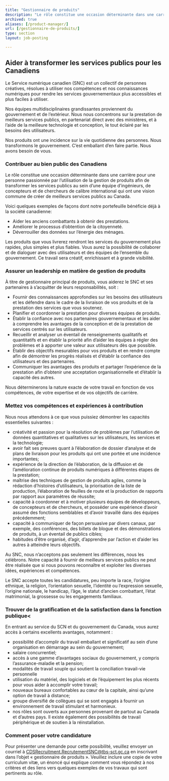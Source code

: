 ```yaml
---
title: "Gestionnaire de produits"
description: "Le rôle constitue une occasion déterminante dans une carrière pour une personne passionnée par l’utilisation de la gestion de produits afin de transformer les services publics au sein d’une équipe d’ingénieurs, de concepteurs et de chercheurs de calibre international qui ont une vision commune de créer de meilleurs services publics au Canada."
archived: true
aliases: [/product-manager/]
url: [/gestionnaire-de-produits/]
type: section
layout: job-posting

---
```

## Aider à transformer les services publics pour les Canadiens
            
Le Service numérique canadien (SNC) est un collectif de personnes créatives, résolues à utiliser nos compétences et nos connaissances numériques pour rendre les services gouvernementaux plus accessibles et plus faciles à utiliser.

Nos équipes multidisciplinaires grandissantes proviennent du gouvernement et de l’extérieur. Nous nous concentrons sur la prestation de meilleurs services publics, en partenariat direct avec des ministères, et à l’aide de la meilleure technologie et conception, le tout éclairé par les besoins des utilisateurs.

Nos produits ont une incidence sur la vie quotidienne des personnes. Nous transformons le gouvernement. C’est emballant d’en faire partie. Nous avons besoin de vous.

### Contribuer au bien public des Canadiens
            
Le rôle constitue une occasion déterminante dans une carrière pour une personne passionnée par l’utilisation de la gestion de produits afin de transformer les services publics au sein d’une équipe d’ingénieurs, de concepteurs et de chercheurs de calibre international qui ont une vision commune de créer de meilleurs services publics au Canada.
            
Voici quelques exemples de façons dont notre portefeuille bénéficie déjà à la société canadienne:

* Aider les anciens combattants à obtenir des prestations.
* Améliorer le processus d’obtention de la citoyenneté.
* Déverrouiller des données sur l’énergie des ménages.
			
Les produits que vous livrerez rendront les services du gouvernement plus rapides, plus simples et plus fiables. Vous aurez la possibilité de collaborer et de dialoguer avec des utilisateurs et des équipes de l’ensemble du gouvernement. Ce travail sera créatif, enrichissant et à grande visibilité.
            
### Assurer un leadership en matière de gestion de produits
            
À titre de gestionnaire principal de produits, vous aiderez le SNC et ses partenaires à s’acquitter de leurs responsabilités, soit :
			
* Fournir des connaissances approfondies sur les besoins des utilisateurs et les défendre dans le cadre de la livraison de vos produits et de la prestation des services que vous soutenez.
* Planifier et coordonner la prestation pour diverses équipes de produits.
* Établir la confiance avec nos partenaires gouvernementaux et les aider à comprendre les avantages de la conception et de la prestation de services centrés sur les utilisateurs.
* Recueillir et analyser un éventail de renseignements qualitatifs et quantitatifs et en établir la priorité afin d’aider les équipes à régler des problèmes et à apporter une valeur aux utilisateurs dès que possible.
* Établir des objectifs mesurables pour vos produits et en rendre compte afin de démontrer les progrès réalisés et d’établir la confiance des utilisateurs et des partenaires.
* Communiquer les avantages des produits et partager l’expérience de la prestation afin d’obtenir une acceptation organisationnelle et d’établir la capacité des autres.

			
Nous déterminerons la nature exacte de votre travail en fonction de vos compétences, de votre expertise et de vos objectifs de carrière.
			
### Mettez vos compétences et expériences à contribution
            
Nous nous attendons à ce que vous puissiez démontrer les capacités essentielles suivantes :
            
* créativité et passion pour la résolution de problèmes par l’utilisation de données quantitatives et qualitatives sur les utilisateurs, les services et la technologie;
* avoir fait ses preuves quant à l’élaboration de dossier d’analyse et de plans de livraison pour les produits qui ont une portée et une incidence importantes;
* expérience de la direction de l’élaboration, de la diffusion et de l’amélioration continue de produits numériques à différentes étapes de la prestation;
* maîtrise des techniques de gestion de produits agiles, comme la rédaction d’histoires d’utilisateurs, la priorisation de la liste de production, l’élaboration de feuilles de route et la production de rapports par rapport aux paramètres de réussite;
* capacité à coordonner et à motiver plusieurs équipes de développeurs, de concepteurs et de chercheurs, et posséder une expérience d’avoir assumé des fonctions semblables et d’avoir travaillé dans des équipes précédemment;
* capacité à communiquer de façon persuasive par divers canaux, par exemple, des conférences, des billets de blogue et des démonstrations de produits, à un éventail de publics cibles;
* habitudes d’être organisé, d’agir, d’apprendre par l’action et d’aider les autres à atteindre leurs objectifs.
			
Au SNC, nous n’acceptons pas seulement les différences, nous les célébrons. Notre  capacité à fournir de meilleurs services publics ne peut être réalisée que si nous pouvons reconnaître et exploiter les diverses idées, expériences et compétences.
            
Le SNC accepte toutes les candidatures, peu importe la race, l’origine ethnique, la religion, l’orientation sexuelle, l’identité ou l’expression sexuelle, l’origine nationale, le handicap, l’âge, le statut d’ancien combattant, l’état matrimonial, la grossesse ou les engagements familiaux.
            
### Trouver de la gratification et de la satisfaction dans la fonction publique<
            
En entrant au service du SCN et du gouvernement du Canada, vous aurez accès à certains excellents avantages, notamment :
            
* possibilité d’accomplir du travail emballant et significatif au sein d’une organisation en démarrage au sein du gouvernement;
* salaire concurrentiel;
* accès à une gamme d’avantages sociaux du gouvernement, y compris l’assurance-maladie et la pension;
* modalités de travail souple qui soutient la conciliation travail-vie personnelle
* utilisation du matériel, des logiciels et de l’équipement les plus récents pour vous aider à accomplir votre travail;
* nouveaux bureaux confortables au cœur de la capitale, ainsi qu’une option de travail à distance;
* groupe diversifié de collègues qui se sont engagés à fournir un environnement de travail stimulant et harmonieux.
* nos rôles sont ouverts aux personnes provenant de partout au Canada et d’autres pays. Il existe également des possibilités de travail périphérique et de soutien à la réinstallation.
            
### Comment poser votre candidature
            
Pour présenter une demande pour cette possibilité, veuillez envoyer un courriel à [CDSRecruitment.RecrutementSNC@tbs-sct.gc.ca](mailto:CDSRecruitment.RecrutementSNC@tbs-sct.gc.ca ) en inscrivant dans l’objet « gestionnaire de produits ». Veuillez inclure une copie de votre curriculum vitæ, un énoncé qui explique comment vous répondez à nos critères et des liens vers quelques exemples de vos travaux qui sont pertinents au rôle.
